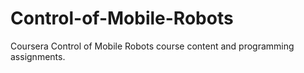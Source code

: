 # Control-of-Mobile-Robots
Coursera Control of Mobile Robots course content and programming assignments.
